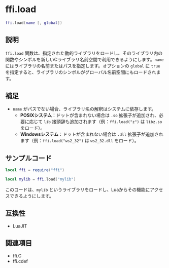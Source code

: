 # ffi.load

```lua
ffi.load(name [, global])
```

## 説明

`ffi.load` 関数は、指定された動的ライブラリをロードし、そのライブラリ内の関数やシンボルを新しいCライブラリ名前空間で利用できるようにします。`name` にはライブラリの名前またはパスを指定します。オプションの `global` に `true` を指定すると、ライブラリのシンボルがグローバル名前空間にもロードされます。

## 補足

- `name` がパスでない場合、ライブラリ名の解釈はシステムに依存します。
  - **POSIXシステム**：ドットが含まれない場合は `.so` 拡張子が追加され、必要に応じて `lib` 接頭辞も追加されます（例：`ffi.load("z")` は `libz.so` をロード）。
  - **Windowsシステム**：ドットが含まれない場合は `.dll` 拡張子が追加されます（例：`ffi.load("ws2_32")` は `ws2_32.dll` をロード）。

## サンプルコード

```lua
local ffi = require("ffi")

local mylib = ffi.load("mylib")
```

このコードは、`mylib` というライブラリをロードし、Luaからその機能にアクセスできるようにします。

## 互換性

- LuaJIT

## 関連項目

- ffi.C
- ffi.cdef
